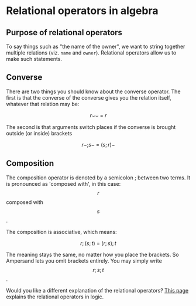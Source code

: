 # Relational operators in algebra

## Purpose of relational operators

To say things such as "the name of the owner", we want to string together multiple relations \(viz. `name` and `owner`\). Relational operators allow us to make such statements.

## Converse

There are two things you should know about the converse operator. The first is that the converse of the converse gives you the relation itself, whatever that relation may be:

$$
{r\smallsmile}\smallsmile\ =\ r
$$

The second is that arguments switch places if the converse is brought outside \(or inside\) brackets

$$
r\smallsmile ; s\smallsmile\ =\ (s;r)\smallsmile
$$

## Composition

The composition operator is denoted by a semicolon ; between two terms. It is pronounced as 'composed with', in this case: $$r$$ composed with $$s$$.

The composition is associative, which means:

$$
r;(s;t)\ =\ (r;s);t
$$

The meaning stays the same, no matter how you place the brackets. So Ampersand lets you omit brackets entirely. You may simply write $$r;s;t$$.

Would you like a different explanation of the relational operators? [This page](../semantics-in-logic/relational-operators.md) explains the relational operators in logic.


